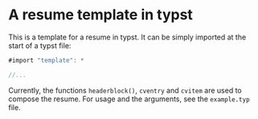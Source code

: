 # A resume template in typst

This is a template for a resume in typst. It can be simply
imported at the start of a typst file:

```rust
#import "template": *

//...
```

Currently, the functions `headerblock()`, `cventry` and `cvitem` are used to compose the resume. For usage and the arguments, see the `example.typ` file.
